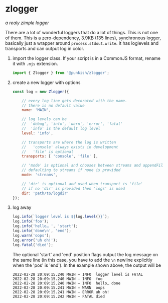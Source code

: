 # zlogger
*a realy zimple logger*

There are a lot of wonderful loggers that do a lot of things. This is not one of them. This is a zero-dependency, 3.9KB (135 lines), synchronous logger, basically just a wrapper around `process.stdout.write`. It has loglevels and transports and can output log in color.

1. import the logger class. If your script is in a CommonJS format, rename it with `.mjs` extension.
    ```js
    import { Zlogger } from '@punkish/zlogger';
    ```

2. create a new logger with options
    ```js
    const log = new Zlogger({

        // every log line gets decorated with the name.
        // there is no default value
        name: 'MAIN', 

        // log levels can be
        //  'debug', 'info', 'warn', 'error', 'fatal'
        //  'info' is the default log level
        level: 'info', 

        // transports are where the log is written
        //   'console' always exists in development
        //   'file' is optional
        transports: [ 'console', 'file' ],

        // 'mode' is optional and chooses between streams and appendFile,
        // defaulting to streams if none is provided
        mode: 'streams',

        // 'dir' is optional and used when transport is 'file'
        // if no 'dir' is provided then 'logs' is used
        dir: 'path/to/logdir'
    });
    ```

3. log away
    ```js
    log.info(`logger level is ${log.level()}`);
    log.info('foo');
    log.info('hello… ', 'start');
    log.info('done\n', 'end');
    log.warn('oops');
    log.error('uh oh!');
    log.fatal('died');
    ```
    The optional 'start' and 'end' position flags output the log message on the same line (in this case, you have to add the `\n` newline explicitly when the 'pos' is 'end'). In the example shown above, the output will be
    ```log
    2022-02-28 20:09:15.240 MAIN – INFO  logger level is FATAL
    2022-02-28 20:09:15.240 MAIN — INFO  foo
    2022-02-28 20:09:15.240 MAIN — INFO  hello… done
    2022-02-28 20:09:15.241 MAIN — WARN  oops
    2022-02-28 20:09:15.241 MAIN — ERROR uh oh!
    2022-02-28 20:09:15.242 MAIN — FATAL died
    ```
